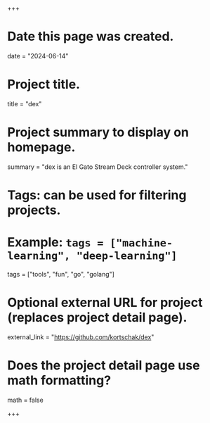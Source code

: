 +++
# Date this page was created.
date = "2024-06-14"

# Project title.
title = "dex"

# Project summary to display on homepage.
summary = "dex is an El Gato Stream Deck controller system."

# Tags: can be used for filtering projects.
# Example: `tags = ["machine-learning", "deep-learning"]`
tags = ["tools", "fun", "go", "golang"]

# Optional external URL for project (replaces project detail page).
external_link = "https://github.com/kortschak/dex"

# Does the project detail page use math formatting?
math = false

+++

